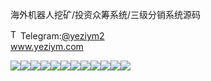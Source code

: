 海外机器人挖矿/投资众筹系统/三级分销系统源码<p dir="auto"><a target="_blank" rel="noopener noreferrer nofollow" href="https://camo.githubusercontent.com/d614d90677fbc2e34c7c62ebc68c82379d87a57c4beaf05af65fec7ba6b72e36/68747470733a2f2f63646e2d69636f6e732d706e672e666c617469636f6e2e636f6d2f3531322f323131312f323131313634362e706e67"><img src="https://camo.githubusercontent.com/d614d90677fbc2e34c7c62ebc68c82379d87a57c4beaf05af65fec7ba6b72e36/68747470733a2f2f63646e2d69636f6e732d706e672e666c617469636f6e2e636f6d2f3531322f323131312f323131313634362e706e67" alt="Telegram Icon" style="width: 16px; max-width: 100%;" data-canonical-src="https://cdn-icons-png.flaticon.com/512/2111/2111646.png"></a>Telegram:<a href="https://t.me/yeziym2" rel="nofollow">@yeziym2</a><br><a href="https://www.yeziym.com/">www.yeziym.com</a></p><img src="https://github.com/yeziym/hPxy5dNmot/blob/main/3WuDg.png"><img src="https://github.com/yeziym/hPxy5dNmot/blob/main/ev54e.png"><img src="https://github.com/yeziym/hPxy5dNmot/blob/main/bTaPF.png"><img src="https://github.com/yeziym/hPxy5dNmot/blob/main/S0i8h.png"><img src="https://github.com/yeziym/hPxy5dNmot/blob/main/aVXf0.png"><img src="https://github.com/yeziym/hPxy5dNmot/blob/main/rWMZ5.png"><img src="https://github.com/yeziym/hPxy5dNmot/blob/main/cH2nP.png"><img src="https://github.com/yeziym/hPxy5dNmot/blob/main/73zYi.png"><img src="https://github.com/yeziym/hPxy5dNmot/blob/main/KPcvW.png"><img src="https://github.com/yeziym/hPxy5dNmot/blob/main/HISrs.png"><img src="https://github.com/yeziym/hPxy5dNmot/blob/main/yZUWv.png"><img src="https://github.com/yeziym/hPxy5dNmot/blob/main/3lgF0.png">